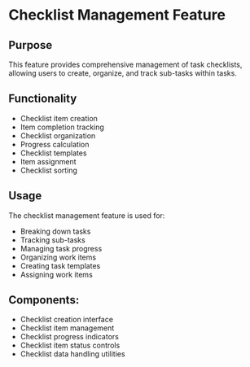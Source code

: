 # Checklist Management Feature

## Purpose

This feature provides comprehensive management of task checklists, allowing users to create, organize, and track sub-tasks within tasks.

## Functionality

- Checklist item creation
- Item completion tracking
- Checklist organization
- Progress calculation
- Checklist templates
- Item assignment
- Checklist sorting

## Usage

The checklist management feature is used for:

- Breaking down tasks
- Tracking sub-tasks
- Managing task progress
- Organizing work items
- Creating task templates
- Assigning work items

## Components:

- Checklist creation interface
- Checklist item management
- Checklist progress indicators
- Checklist item status controls
- Checklist data handling utilities
